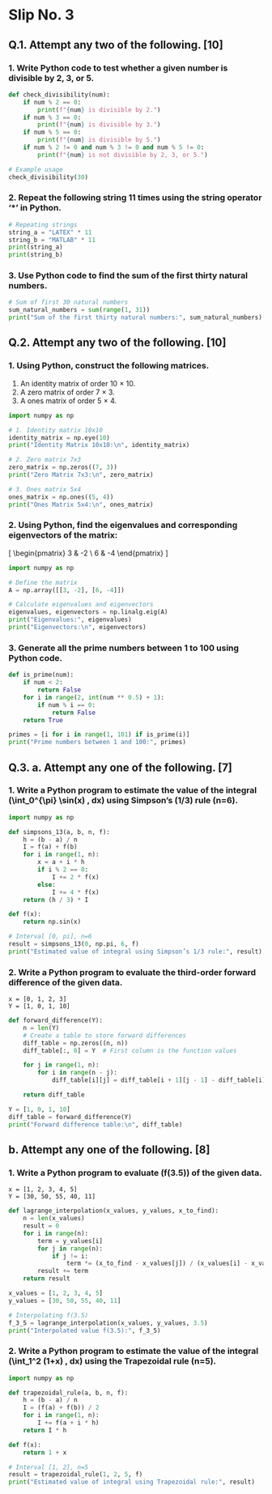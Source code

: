 # Slip No. 3

## Q.1. Attempt any two of the following. [10]

### 1. Write Python code to test whether a given number is divisible by 2, 3, or 5.

```python
def check_divisibility(num):
    if num % 2 == 0:
        print(f"{num} is divisible by 2.")
    if num % 3 == 0:
        print(f"{num} is divisible by 3.")
    if num % 5 == 0:
        print(f"{num} is divisible by 5.")
    if num % 2 != 0 and num % 3 != 0 and num % 5 != 0:
        print(f"{num} is not divisible by 2, 3, or 5.")

# Example usage
check_divisibility(30)
```

### 2. Repeat the following string 11 times using the string operator ‘*’ in Python.

```python
# Repeating strings
string_a = "LATEX" * 11
string_b = "MATLAB" * 11
print(string_a)
print(string_b)
```

### 3. Use Python code to find the sum of the first thirty natural numbers.

```python
# Sum of first 30 natural numbers
sum_natural_numbers = sum(range(1, 31))
print("Sum of the first thirty natural numbers:", sum_natural_numbers)
```

## Q.2. Attempt any two of the following. [10]

### 1. Using Python, construct the following matrices.

1. An identity matrix of order 10 × 10.
2. A zero matrix of order 7 × 3.
3. A ones matrix of order 5 × 4.

```python
import numpy as np

# 1. Identity matrix 10x10
identity_matrix = np.eye(10)
print("Identity Matrix 10x10:\n", identity_matrix)

# 2. Zero matrix 7x3
zero_matrix = np.zeros((7, 3))
print("Zero Matrix 7x3:\n", zero_matrix)

# 3. Ones matrix 5x4
ones_matrix = np.ones((5, 4))
print("Ones Matrix 5x4:\n", ones_matrix)
```

### 2. Using Python, find the eigenvalues and corresponding eigenvectors of the matrix:

\[
\begin{pmatrix}
3 & -2 \\
6 & -4
\end{pmatrix}
\]

```python
import numpy as np

# Define the matrix
A = np.array([[3, -2], [6, -4]])

# Calculate eigenvalues and eigenvectors
eigenvalues, eigenvectors = np.linalg.eig(A)
print("Eigenvalues:", eigenvalues)
print("Eigenvectors:\n", eigenvectors)
```

### 3. Generate all the prime numbers between 1 to 100 using Python code.

```python
def is_prime(num):
    if num < 2:
        return False
    for i in range(2, int(num ** 0.5) + 1):
        if num % i == 0:
            return False
    return True

primes = [i for i in range(1, 101) if is_prime(i)]
print("Prime numbers between 1 and 100:", primes)
```

## Q.3. a. Attempt any one of the following. [7]

### 1. Write a Python program to estimate the value of the integral \(\int_0^{\pi} \sin(x) \, dx\) using Simpson’s \(1/3\) rule (n=6).

```python
import numpy as np

def simpsons_13(a, b, n, f):
    h = (b - a) / n
    I = f(a) + f(b)
    for i in range(1, n):
        x = a + i * h
        if i % 2 == 0:
            I += 2 * f(x)
        else:
            I += 4 * f(x)
    return (h / 3) * I

def f(x):
    return np.sin(x)

# Interval [0, pi], n=6
result = simpsons_13(0, np.pi, 6, f)
print("Estimated value of integral using Simpson’s 1/3 rule:", result)
```

### 2. Write a Python program to evaluate the third-order forward difference of the given data.

```
x = [0, 1, 2, 3]
Y = [1, 0, 1, 10]
```

```python
def forward_difference(Y):
    n = len(Y)
    # Create a table to store forward differences
    diff_table = np.zeros((n, n))
    diff_table[:, 0] = Y  # First column is the function values

    for j in range(1, n):
        for i in range(n - j):
            diff_table[i][j] = diff_table[i + 1][j - 1] - diff_table[i][j - 1]

    return diff_table

Y = [1, 0, 1, 10]
diff_table = forward_difference(Y)
print("Forward difference table:\n", diff_table)
```

## b. Attempt any one of the following. [8]

### 1. Write a Python program to evaluate \(f(3.5)\) of the given data.

```
x = [1, 2, 3, 4, 5]
Y = [30, 50, 55, 40, 11]
```

```python
def lagrange_interpolation(x_values, y_values, x_to_find):
    n = len(x_values)
    result = 0
    for i in range(n):
        term = y_values[i]
        for j in range(n):
            if j != i:
                term *= (x_to_find - x_values[j]) / (x_values[i] - x_values[j])
        result += term
    return result

x_values = [1, 2, 3, 4, 5]
y_values = [30, 50, 55, 40, 11]

# Interpolating f(3.5)
f_3_5 = lagrange_interpolation(x_values, y_values, 3.5)
print("Interpolated value f(3.5):", f_3_5)
```

### 2. Write a Python program to estimate the value of the integral \(\int_1^2 (1+x) \, dx\) using the Trapezoidal rule (n=5).

```python
import numpy as np

def trapezoidal_rule(a, b, n, f):
    h = (b - a) / n
    I = (f(a) + f(b)) / 2
    for i in range(1, n):
        I += f(a + i * h)
    return I * h

def f(x):
    return 1 + x

# Interval [1, 2], n=5
result = trapezoidal_rule(1, 2, 5, f)
print("Estimated value of integral using Trapezoidal rule:", result)
```
```
